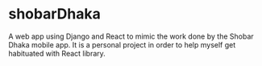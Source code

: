 # shobarDhaka
A web app using Django and React to mimic the work done by the Shobar Dhaka mobile app. It is a personal project in order to help myself get habituated with React library.
